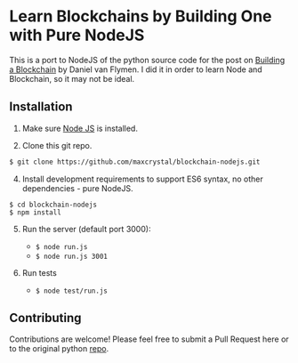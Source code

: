# Learn Blockchains by Building One with Pure NodeJS

This is a port to NodeJS of the python source code for the post on [Building a Blockchain](https://medium.com/p/117428612f46) by Daniel van Flymen. I did it in order to learn Node and Blockchain, so it may not be ideal.

## Installation

1. Make sure [Node JS](https://nodejs.org/en/) is installed. 

2. Clone this git repo.

```bash
$ git clone https://github.com/maxcrystal/blockchain-nodejs.git
```

4. Install development requirements to support ES6 syntax, no other dependencies - pure NodeJS.

```
$ cd blockchain-nodejs
$ npm install 
``` 

5. Run the server (default port 3000):
    * `$ node run.js` 
    * `$ node run.js 3001`
    
6. Run tests
    * `$ node test/run.js`

## Contributing

Contributions are welcome! Please feel free to submit a Pull Request here or to the original python [repo](https://github.com/dvf/blockchain).
